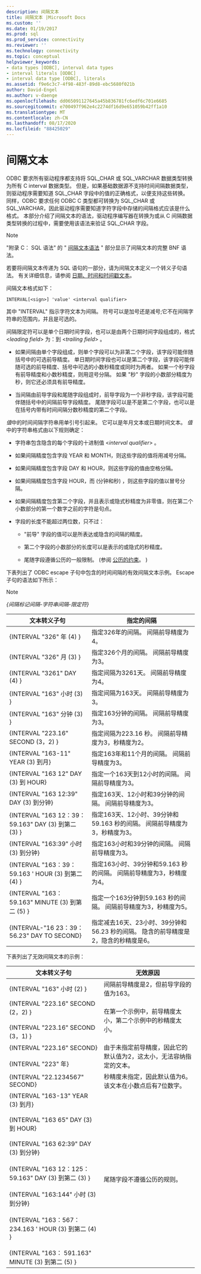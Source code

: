 ```yaml
---
description: 间隔文本
title: 间隔文本 |Microsoft Docs
ms.custom: ''
ms.date: 01/19/2017
ms.prod: sql
ms.prod_service: connectivity
ms.reviewer: ''
ms.technology: connectivity
ms.topic: conceptual
helpviewer_keywords:
- data types [ODBC], interval data types
- interval literals [ODBC]
- interval data type [ODBC], literals
ms.assetid: f9e6c3c7-4f98-483f-89d8-ebc5680f021b
author: David-Engel
ms.author: v-daenge
ms.openlocfilehash: dd065091127645a45b836781fc6edf6c701e6685
ms.sourcegitcommit: e700497f962e4c2274df16d9e651059b42ff1a10
ms.translationtype: MT
ms.contentlocale: zh-CN
ms.lasthandoff: 08/17/2020
ms.locfileid: "88425029"
---
```

# <a name="interval-literals"></a>间隔文本
ODBC 要求所有驱动程序都支持将 SQL_CHAR 或 SQL_VARCHAR 数据类型转换为所有 C interval 数据类型。 但是，如果基础数据源不支持时间间隔数据类型，则驱动程序需要知道 SQL_CHAR 字段中的值的正确格式，以便支持这些转换。 同样，ODBC 要求任何 ODBC C 类型都可转换为 SQL_CHAR 或 SQL_VARCHAR，因此驱动程序需要知道字符字段中存储的间隔格式应该是什么格式。 本部分介绍了间隔文本的语法，驱动程序编写器在转换为或从 C 间隔数据类型转换的过程中，需要使用该语法来验证 SQL_CHAR 字段。  
  
> [!NOTE]  
>  "附录 C： SQL 语法" 的 " [间隔文本语法](../../../odbc/reference/appendixes/interval-literal-syntax.md) " 部分显示了间隔文本的完整 BNF 语法。  
  
 若要将间隔文本传递为 SQL 语句的一部分，请为间隔文本定义一个转义子句语法。 有关详细信息，请参阅 [日期、时间和时间戳文本](../../../odbc/reference/develop-app/date-time-and-timestamp-literals.md)。  
  
 间隔文本格式如下：  
  
```  
INTERVAL[<sign>] 'value' <interval qualifier>  
```  
  
 其中 "INTERVAL" 指示字符文本为间隔。 符号可以是加号还是减号;它不在间隔字符串的范围内，并且是可选的。  
  
 间隔限定符可以是单个日期时间字段，也可以是由两个日期时间字段组成的，格式 \<*leading field*> 为：到 \<*trailing field*> 。  
  
-   如果间隔由单个字段组成，则单个字段可以为非第二个字段，该字段可能伴随括号中的可选前导精度。 单日期时间字段也可以是第二个字段，该字段可能伴随可选的前导精度、括号中可选的小数秒精度或同时为两者。 如果一个秒字段有前导精度和小数秒精度，则用逗号分隔。 如果 "秒" 字段的小数部分精度为秒，则它还必须具有前导精度。  
  
-   当间隔由前导字段和尾随字段组成时，前导字段为一个非秒字段，该字段可能伴随括号中的间隔前导字段精度。 尾随字段可以是不是第二个字段，也可以是在括号内带有时间间隔分数秒精度的第二个字段。  
  
 *值*中的时间间隔字符串用单引号引起来。 它可以是年月文本或日期时间文本。 *值*中的字符串格式由以下规则确定：  
  
-   字符串包含隐含的每个字段的十进制值 \<*interval* *qualifier*> 。  
  
-   如果间隔精度包含字段 YEAR 和 MONTH，则这些字段的值将用减号分隔。  
  
-   如果间隔精度包含字段 DAY 和 HOUR，则这些字段的值由空格分隔。  
  
-   如果间隔精度包含字段 HOUR，而 (分钟和秒) ，则这些字段的值以冒号分隔。  
  
-   如果间隔精度包含第二个字段，并且表示或隐式秒精度为非零值，则在第二个小数部分的第一个数字之前的字符是句点。  
  
-   字段的长度不能超过两位数，只不过：  
  
    -   "前导" 字段的值可以是所表达或隐含的间隔的精度。  
  
    -   第二个字段的小数部分的长度可以是表示的或隐式的秒精度。  
  
    -   尾随字段遵循公历的一般限制。  (参阅 [公历的约束](../../../odbc/reference/appendixes/constraints-of-the-gregorian-calendar.md)。 )   
  
 下表列出了 ODBC escape 子句中包含的时间间隔的有效间隔文本示例。 Escape 子句的语法如下所示：  
  
> [!NOTE]  
>  *{间隔标记间隔-字符串间隔-限定符}*  
  
|文本转义子句|指定的间隔|  
|---------------------------|------------------------|  
|{INTERVAL "326" 年 (4) }|指定326年的间隔。 间隔前导精度为4。|  
|{INTERVAL "326" 月 (3) }|指定326个月的间隔。 间隔前导精度为3。|  
|{INTERVAL "3261" DAY (4) }|指定间隔为3261天。 间隔前导精度为4。|  
|{INTERVAL "163" 小时 (3) }|指定间隔为163天。 间隔前导精度为3。|  
|{INTERVAL "163" 分钟 (3) }|指定163分钟的间隔。 间隔前导精度为3。|  
|{INTERVAL "223.16" SECOND (3，2) }|指定间隔为223.16 秒。 间隔前导精度为3，秒精度为2。|  
|{INTERVAL "163-11" YEAR (3) 到月}|指定163年和11个月的间隔。 间隔前导精度为3。|  
|{INTERVAL "163 12" DAY (3) 到 HOUR}|指定一个163天到12小时的间隔。 间隔前导精度为3。|  
|{INTERVAL "163 12:39" DAY (3) 到分钟}|指定163天、12小时和39分钟的间隔。 间隔前导精度为3。|  
|{INTERVAL "163 12：39： 59.163" DAY (3) 到第二 (3) }|指定163天、12小时、39分钟和59.163 秒的间隔。 间隔前导精度为3，秒精度为3。|  
|{INTERVAL "163:39" 小时 (3) 到分钟}|指定163小时和39分钟的间隔。 间隔前导精度为3。|  
|{INTERVAL "163：39： 59.163 ' HOUR (3) 到第二 (4) }|指定163小时、39分钟和59.163 秒的间隔。 间隔前导精度为3，秒精度为4。|  
|{INTERVAL "163： 59.163" MINUTE (3) 到第二 (5) }|指定一个163分钟到59.163 秒的间隔。 间隔前导精度为3，秒精度为5。|  
|{INTERVAL-"16 23：39： 56.23" DAY TO SECOND}|指定减去16天、23小时、39分钟和56.23 秒的间隔。 隐含的前导精度是2，隐含的秒精度是6。|  
  
 下表列出了无效间隔文本的示例：  
  
|文本转义子句|无效原因|  
|---------------------------|------------------------|  
|{INTERVAL "163" 小时 (2) }|间隔前导精度是2，但前导字段的值为163。|  
|{INTERVAL "223.16" SECOND (2，2) }<br /><br /> {INTERVAL "223.16" SECOND (3，1) }|在第一个示例中，前导精度太小，第二个示例中的秒精度太小。|  
|{INTERVAL "223.16" SECOND}<br /><br /> {INTERVAL "223" 年}|由于未指定前导精度，因此它的默认值为2，这太小，无法容纳指定的文本。|  
|{INTERVAL "22.1234567" SECOND}|秒精度未指定，因此默认值为6。 该文本在小数点后有7位数字。|  
|{INTERVAL "163-13" YEAR (3) 到月}<br /><br /> {INTERVAL "163 65" DAY (3) 到 HOUR}<br /><br /> {INTERVAL "163 62:39" DAY (3) 到分钟}<br /><br /> {INTERVAL "163 12：125： 59.163" DAY (3) 到第二 (3) }<br /><br /> {INTERVAL "163:144" 小时 (3) 到分钟}<br /><br /> {INTERVAL "163：567： 234.163 ' HOUR (3) 到第二 (4) }<br /><br /> {INTERVAL "163： 591.163" MINUTE (3) 到第二 (5) }|尾随字段不遵循公历的规则。|
